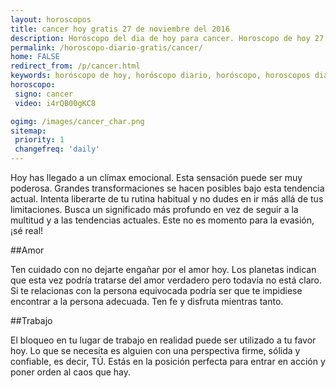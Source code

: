 ```yaml
---
layout: horoscopos
title: cancer hoy gratis 27 de noviembre del 2016 
description: Horóscopo del dia de hoy para cancer. Horoscopo de hoy 27 de noviembre del 2016. Las predicciones de amor, trabajo, vida personal gratis.
permalink: /horoscopo-diario-gratis/cancer/
home: FALSE
redirect_from: /p/cancer.html
keywords: horóscopo de hoy, horóscopo diario, horóscopo, horoscopos diarios gratis del dia de hoy, horóscopo diario gratis,horóscopo 2016, horóscopo esperanza gracia, horoscopo cancer hoy, horoscop, horóscopos gratis, horoscopo cancer, horoscopo cancer 2016, Tarot, Astrologia, Zodíaco, cancer, horoscopo gratis
horoscopo:
 signo: cancer
 video: i4rQB00gKC8

ogimg: /images/cancer_char.png
sitemap:
 priority: 1
 changefreq: 'daily'
---
```



Hoy has llegado a un clímax emocional. Esta sensación puede ser muy poderosa. Grandes transformaciones se hacen posibles bajo esta tendencia actual. Intenta liberarte de tu rutina habitual y no dudes en ir más allá de tus limitaciones. Busca un significado más profundo en vez de seguir a la multitud y a las tendencias actuales. Este no es momento para la evasión, ¡sé real!

##Amor

Ten cuidado con no dejarte engañar por el amor hoy. Los planetas indican que esta vez podría tratarse del amor verdadero pero todavía no está claro. Si te relacionas con la persona equivocada podría ser que te impidiese encontrar a la persona adecuada. Ten fe y disfruta mientras tanto.

##Trabajo

El bloqueo en tu lugar de trabajo en realidad puede ser utilizado a tu favor hoy. Lo que se necesita es alguien con una perspectiva firme, sólida y confiable, es decir, TÚ. Estás en la posición perfecta para entrar en acción y poner orden al caos que hay.